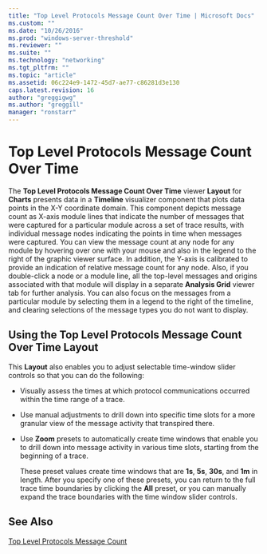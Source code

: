```yaml
---
title: "Top Level Protocols Message Count Over Time | Microsoft Docs"
ms.custom: ""
ms.date: "10/26/2016"
ms.prod: "windows-server-threshold"
ms.reviewer: ""
ms.suite: ""
ms.technology: "networking"
ms.tgt_pltfrm: ""
ms.topic: "article"
ms.assetid: 06c224e9-1472-45d7-ae77-c86281d3e130
caps.latest.revision: 16
author: "greggigwg"
ms.author: "greggill"
manager: "ronstarr"
---
```


# Top Level Protocols Message Count Over Time

The **Top Level Protocols Message Count Over Time** viewer **Layout** for **Charts** presents data in  a **Timeline** visualizer component that plots data points in the X-Y coordinate domain. This component depicts message count as X-axis module lines that indicate the number of messages that were captured for a particular module across a set of trace results, with individual message nodes indicating the points in time when messages were captured. You can view the message count at any node for any module by hovering over one with your mouse and also in the legend to the right of the graphic viewer surface. In addition, the Y-axis is calibrated to provide an indication of relative message count for any node. Also, if you double-click a node or a module line, all the top-level messages and origins associated with that module will display in a separate **Analysis Grid** viewer tab for further analysis. You can also focus on the messages from a particular module by selecting them in a legend to the right of the timeline, and clearing selections of the message types you do not want to display.  
  
## Using the Top Level Protocols Message Count Over Time Layout  

 This **Layout** also enables you to adjust selectable time-window slider controls so that you can do the following:  
  
-   Visually assess the times at which protocol communications occurred within the time range of a trace.  
  
-   Use manual adjustments to drill down into specific time slots for a more granular view of the message activity that transpired there.  
  
-   Use **Zoom** presets to automatically create time windows that enable you to drill down into message activity in various time slots, starting from the beginning of a trace.  
  
     These preset values create time windows that are **1s**, **5s**, **30s**, and **1m** in length. After you specify one of these presets, you can return to the full trace time boundaries by clicking the **All** preset, or you can manually expand the trace boundaries with the time window slider controls.  
  
## See Also  

[Top Level Protocols Message Count](top-level-protocols-message-count.md)